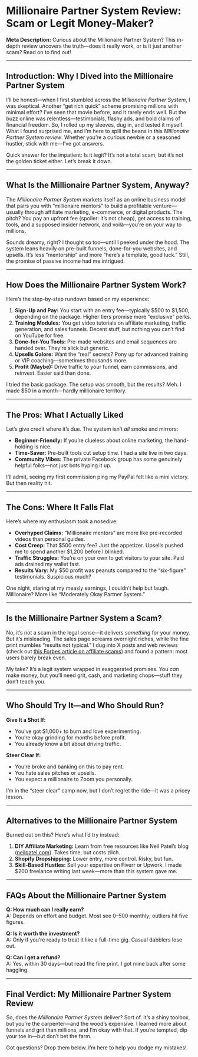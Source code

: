 # Millionaire Partner System Review: Scam or Legit Money-Maker?

**Meta Description:** Curious about the Millionaire Partner System? This in-depth review uncovers the truth—does it really work, or is it just another scam? Read on to find out!

---

## Introduction: Why I Dived into the Millionaire Partner System

I’ll be honest—when I first stumbled across the *Millionaire Partner System*, I was skeptical. Another “get rich quick” scheme promising millions with minimal effort? I’ve seen that movie before, and it rarely ends well. But the buzz online was relentless—testimonials, flashy ads, and bold claims of financial freedom. So, I rolled up my sleeves, dug in, and tested it myself. What I found surprised me, and I’m here to spill the beans in this *Millionaire Partner System review*. Whether you’re a curious newbie or a seasoned hustler, stick with me—I’ve got answers.

Quick answer for the impatient: Is it legit? It’s not a total scam, but it’s not the golden ticket either. Let’s break it down.

---

## What Is the Millionaire Partner System, Anyway?

The *Millionaire Partner System* markets itself as an online business model that pairs you with “millionaire mentors” to build a profitable venture—usually through affiliate marketing, e-commerce, or digital products. The pitch? You pay an upfront fee (spoiler: it’s not cheap), get access to training, tools, and a supposed insider network, and voilà—you’re on your way to millions.

Sounds dreamy, right? I thought so too—until I peeked under the hood. The system leans heavily on pre-built funnels, done-for-you websites, and upsells. It’s less “mentorship” and more “here’s a template, good luck.” Still, the promise of passive income had me intrigued.

---

## How Does the Millionaire Partner System Work?

Here’s the step-by-step rundown based on my experience:

1. **Sign-Up and Pay:** You start with an entry fee—typically $500 to $1,500, depending on the package. Higher tiers promise more “exclusive” perks.
2. **Training Modules:** You get video tutorials on affiliate marketing, traffic generation, and sales funnels. Decent stuff, but nothing you can’t find on YouTube for free.
3. **Done-for-You Tools:** Pre-made websites and email sequences are handed over. They’re slick but generic.
4. **Upsells Galore:** Want the “real” secrets? Pony up for advanced training or VIP coaching—sometimes thousands more.
5. **Profit (Maybe):** Drive traffic to your funnel, earn commissions, and reinvest. Easier said than done.

I tried the basic package. The setup was smooth, but the results? Meh. I made $50 in a month—hardly millionaire territory.

---

## The Pros: What I Actually Liked

Let’s give credit where it’s due. The system isn’t *all* smoke and mirrors:

- **Beginner-Friendly:** If you’re clueless about online marketing, the hand-holding is nice.
- **Time-Saver:** Pre-built tools cut setup time. I had a site live in two days.
- **Community Vibes:** The private Facebook group has some genuinely helpful folks—not just bots hyping it up.

I’ll admit, seeing my first commission ping my PayPal felt like a mini victory. But then reality hit.

---

## The Cons: Where It Falls Flat

Here’s where my enthusiasm took a nosedive:

- **Overhyped Claims:** “Millionaire mentors” are more like pre-recorded videos than personal guides.
- **Cost Creep:** That $500 entry fee? Just the appetizer. Upsells pushed me to spend another $1,200 before I blinked.
- **Traffic Struggles:** You’re on your own to get visitors to your site. Paid ads drained my wallet fast.
- **Results Vary:** My $50 profit was peanuts compared to the “six-figure” testimonials. Suspicious much?

One night, staring at my measly earnings, I couldn’t help but laugh. Millionaire? More like “Moderately Okay Partner System.”

---

## Is the Millionaire Partner System a Scam?

No, it’s not a scam in the legal sense—it delivers *something* for your money. But it’s misleading. The sales page screams overnight riches, while the fine print mumbles “results not typical.” I dug into X posts and web reviews (check out [this Forbes article on affiliate scams](https://www.forbes.com)) and found a pattern: most users barely break even.

My take? It’s a legit system wrapped in exaggerated promises. You *can* make money, but you’ll need grit, cash, and marketing chops—stuff they don’t teach you.

---

## Who Should Try It—and Who Should Run?

**Give It a Shot If:**
- You’ve got $1,000+ to burn and love experimenting.
- You’re okay grinding for months before profit.
- You already know a bit about driving traffic.

**Steer Clear If:**
- You’re broke and banking on this to pay rent.
- You hate sales pitches or upsells.
- You expect a millionaire to Zoom you personally.

I’m in the “steer clear” camp now, but I don’t regret the ride—it was a pricey lesson.

---

## Alternatives to the Millionaire Partner System

Burned out on this? Here’s what I’d try instead:

1. **DIY Affiliate Marketing:** Learn from free resources like Neil Patel’s blog ([neilpatel.com](https://neilpatel.com)). Takes time, but costs zilch.
2. **Shopify Dropshipping:** Lower entry, more control. Risky, but fun.
3. **Skill-Based Hustles:** Sell your expertise on Fiverr or Upwork. I made $200 freelance writing last week—more than this system gave me.

---

## FAQs About the Millionaire Partner System

**Q: How much can I really earn?**  
A: Depends on effort and budget. Most see $0–$500 monthly; outliers hit five figures.

**Q: Is it worth the investment?**  
A: Only if you’re ready to treat it like a full-time gig. Casual dabblers lose out.

**Q: Can I get a refund?**  
A: Yes, within 30 days—but read the fine print. I got mine back after some haggling.

---

## Final Verdict: My Millionaire Partner System Review

So, does the *Millionaire Partner System* deliver? Sort of. It’s a shiny toolbox, but you’re the carpenter—and the wood’s expensive. I learned more about funnels and grit than millions, and I’m okay with that. If you’re tempted, dip your toe in—but don’t bet the farm.

Got questions? Drop them below. I’m here to help you dodge my mistakes!
